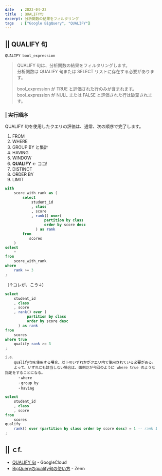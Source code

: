 ```yaml
---
date   : 2022-04-22
title  : QUALIFY句
excerpt: 分析関数の結果をフィルタリング
tags   : ["Google BigQuery", "QUALIFY"]
---
```


## || QUALIFY 句

    QUALIFY bool_expression

> QUALIFY 句は、分析関数の結果をフィルタリングします。<br>
> 分析関数は QUALIFY 句または SELECT リストに存在する必要があります。<br>
> <br>
> bool_expression が TRUE と評価された行のみが含まれます。<br>
> bool_expression が NULL または FALSE と評価された行は破棄されます。


### | 実行順序

QUALIFY 句を使用したクエリの評価は、通常、次の順序で完了します。

1. FROM
2. WHERE
3. GROUP BY と集計
4. HAVING
5. WINDOW
6. **QUALIFY** ← ココ!
7. DISTINCT
8. ORDER BY
9. LIMIT



```sql
with
    score_with_rank as (
        select
            student_id
            , class
            , score
            , rank() over(
                  partition by class
                  order by score desc
              ) as rank
        from
           scores
    )
select 
    *
from
    score_with_rank
where
    rank >= 3
;
```

（↑コレが、こう↓）

```sql
select
    student_id
    , class
    , score
    , rank() over (
          partition by class
          order by score desc
      ) as rank
from
    scores
where true
    qualify rank >= 3
;
```

```
i.e.
    qualify句を使用する場合、以下のいずれかがクエリ内で使用されている必要がある。
    よって、いずれにも該当しない場合は、面倒だが今回のように where true のような指定をすることになる。
    　・where
    　・group by
    　・having
```

```sql
select
    student_id
    , class
    , score
from
    scores
qualify 
    rank() over (partition by class order by score desc) = 1 -- rank 1
;
```

## || ｃf.
+ [QUALIFY 句](https://cloud.google.com/bigquery/docs/reference/standard-sql/query-syntax?hl=ja#qualify_clause) - GoogleCloud
+ [BigQueryのqualify句の使い方](https://zenn.dev/hrkh/articles/hatena-20210615-124624) - Zenn

